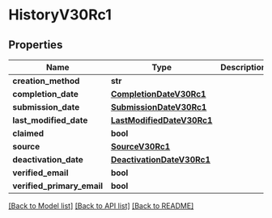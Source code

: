 # HistoryV30Rc1

## Properties
Name | Type | Description | Notes
------------ | ------------- | ------------- | -------------
**creation_method** | **str** |  | [optional] 
**completion_date** | [**CompletionDateV30Rc1**](CompletionDateV30Rc1.md) |  | [optional] 
**submission_date** | [**SubmissionDateV30Rc1**](SubmissionDateV30Rc1.md) |  | [optional] 
**last_modified_date** | [**LastModifiedDateV30Rc1**](LastModifiedDateV30Rc1.md) |  | [optional] 
**claimed** | **bool** |  | [optional] 
**source** | [**SourceV30Rc1**](SourceV30Rc1.md) |  | [optional] 
**deactivation_date** | [**DeactivationDateV30Rc1**](DeactivationDateV30Rc1.md) |  | [optional] 
**verified_email** | **bool** |  | [optional] 
**verified_primary_email** | **bool** |  | [optional] 

[[Back to Model list]](../README.md#documentation-for-models) [[Back to API list]](../README.md#documentation-for-api-endpoints) [[Back to README]](../README.md)

